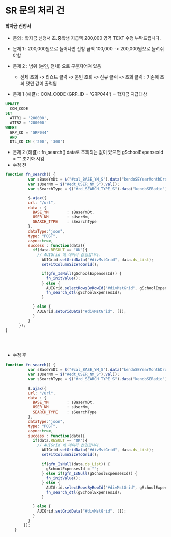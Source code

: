 # SR 문의 처리 건

#### 학자금 신청서
- 문의 : 학자금 신청서 초.중학생 지급액 200,000 영역 TEXT 수정 부탁드립니다.  
- 문제 1 : 200,000원으로 늘어나면 신청 금액 100,000 -> 200,000원으로 늘려줘야함
- 문제 2 : 범위 (본인, 전체) 으로 구분지어져 있음
  - 전체 조회 -> 리스트 클릭 -> 본인 조회 -> 신규 클릭 -> 조회 클릭 : 기존에 조회 됐던 값이 출력됨 

- 문제 1 (해결) : COM_CODE (GRP_ID = 'GRP044') = 학자금 지급대상

```sql
UPDATE
  COM_CODE
SET 
  ATTR1 = '200000',
  ATTR2 = '200000'
WHERE
  GRP_CD = 'GRP044'
  AND 
  DTL_CD IN ('200', '300')
```

- 문제 2 (해결) : fn_search() data로 조회되는 값이 있으면 gSchoolExpensesId = "" 초기화 시킴
- 수정 전
```javascript
function fn_search() {
          var sBaseYmDt = $("#cal_BASE_YM_S").data("kendoSEYearMonthDropDownList").value();
          var sUserNm = $("#edt_USER_NM_S").val();
          var sSearchType = $("#rd_SEARCH_TYPE_S").data("kendoSERadio").value();

          $.ajax({
          url: "/url",
          data : {
            BASE_YM        : sBaseYmDt,
            USER_NM        : sUserNm,
            SEARCH_TYPE    : sSearchType
          },
          dataType:"json",
          type: "POST",
          async:true,
          success : function(data){
            if(data.RESULT == "OK"){
              // AUIGrid 에 데이터 삽입합니다.
                AUIGrid.setGridData("#divMstGrid", data.ds_List);
                setFitColumnSizeToGrid();

                if(gfn_IsNull(gSchoolExpensesId)) {
                  fn_initValue();	
                } else {
                  AUIGrid.selectRowsByRowId("#divMstGrid", gSchoolExpensesId);
                  fn_search_dtl(gSchoolExpensesId);
                }

            } else {
              AUIGrid.setGridData("#divMstGrid", []);
            }
          }
      });
}
  
```

<br>

- 수정 후
```javascript
function fn_search() {
          var sBaseYmDt = $("#cal_BASE_YM_S").data("kendoSEYearMonthDropDownList").value();
          var sUserNm = $("#edt_USER_NM_S").val();
          var sSearchType = $("#rd_SEARCH_TYPE_S").data("kendoSERadio").value();

          $.ajax({
          url: "/url",
          data : {
            BASE_YM        : sBaseYmDt,
            USER_NM        : sUserNm,
            SEARCH_TYPE    : sSearchType
          },
          dataType:"json",
          type: "POST",
          async:true,
          success : function(data){
            if(data.RESULT == "OK"){
              // AUIGrid 에 데이터 삽입합니다.
                AUIGrid.setGridData("#divMstGrid", data.ds_List);
                setFitColumnSizeToGrid();

                if(gfn_IsNull(data.ds_List)) {
                  gSchoolExpensesId = "";
                } else if(gfn_IsNull(gSchoolExpensesId)) {
                  fn_initValue();	
                } else {
                  AUIGrid.selectRowsByRowId("#divMstGrid", gSchoolExpensesId);
                  fn_search_dtl(gSchoolExpensesId);
                }

            } else {
              AUIGrid.setGridData("#divMstGrid", []);
            }
          }
        });
    }
```
